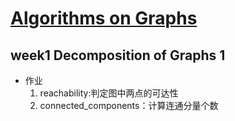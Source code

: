 # [Algorithms on Graphs](https://www.coursera.org/learn/algorithms-on-graphs/home/welcome)

## week1 Decomposition of Graphs 1

* 作业
  1. reachability:判定图中两点的可达性
  2. connected_components：计算连通分量个数

